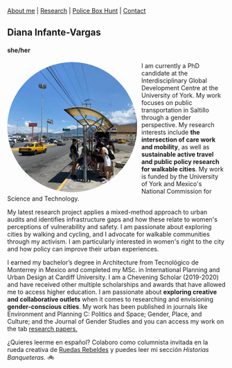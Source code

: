 [About me](aboutme.md)  |   [Research](researchpapers.md)  |   [Police Box Hunt](policeboxes.md)   |    [Contact](contactinfo.md) 

## Diana Infante-Vargas
#### she/her

<img src="fotoauditoria.jpg" alt="Description" style="width: 300px; height: 300px; border-radius: 50%; object-fit: cover; float: left; margin-right: 10px;">

I am currently a PhD candidate at the Interdisciplinary Global Development Centre at the University of York. My work focuses on public transportation in Saltillo through a gender perspective. My research interests include **the intersection of care work and mobility**, as well as **sustainable active travel and public policy research for walkable cities**. My work is funded by the University of York and Mexico's National Commission for Science and Technology. 

My latest research project applies a mixed-method approach to urban audits and identifies infrastructure gaps and how these relate to women's perceptions of vulnerability and safety. I am passionate about exploring cities by walking and cycling, and I advocate for walkable communities through my activism. I am particularly interested in women's right to the city and how policy can improve their urban experiences.

I earned my bachelor’s degree in Architecture from Tecnológico de Monterrey in Mexico and completed my MSc. in International Planning and Urban Design at Cardiff University. I am a Chevening Scholar (2019-2020) and have received other multiple scholarships and awards that have allowed me to access higher education.
I am passionate about **exploring creative and collaborative outlets** when it comes to researching and envisioning **gender-conscious cities**. My work has been published in journals like Environment and Planning C: Politics and Space; Gender, Place, and Culture; and the Journal of Gender Studies and you can access my work on the tab [research papers.](researchpapers.md)

¿Quieres leerme en español? Colaboro como columnista invitada en la rueda creativa de [Ruedas Rebeldes](https://www.ruedasrebeldes.com/rueda-creativa/) y puedes leer mi sección *Historias Banqueteras.* 🚲


